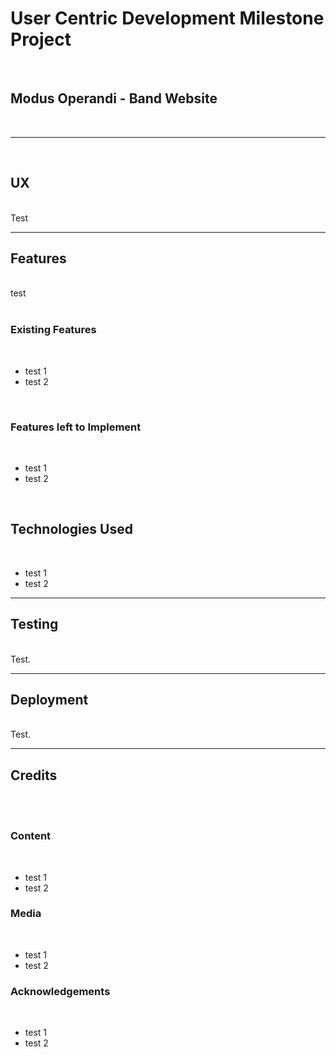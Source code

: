 <h1>User Centric Development Milestone Project</h1></br>
<h2>Modus Operandi - Band Website</h2></br>
<hr>
</br>
<h2>UX</h2></br>
Test
</br>

<hr>

<h2>Features</h2></br>
test
</br>

</br>
<h3>Existing Features</h3></br>
<ul>
  <li>test 1</li>
  <li>test 2</li>
</ul>
</br>

<h3>Features left to Implement</h3></br>
<ul>
  <li>test 1</li>
  <li>test 2</li>
</ul>
</br>

<h2>Technologies Used</h2></br>
<ul>
  <li>test 1</li>
  <li>test 2</li>
</ul>

<hr>

<h2>Testing</h2></br>
Test.

<hr>

<h2>Deployment</h2></br>
Test.

<hr>

<h2>Credits</h2></br>
</br>
<h3>Content</h3></br>
<ul>
  <li>test 1</li>
  <li>test 2</li>
</ul>

<h3>Media</h3></br>
<ul>
  <li>test 1</li>
  <li>test 2</li>
</ul>

<h3>Acknowledgements</h3></br>
<ul>
  <li>test 1</li>
  <li>test 2</li>
</ul>
